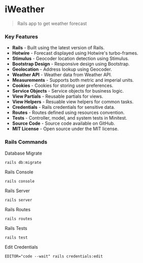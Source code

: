 # iWeather
> Rails app to get weather forecast

### Key Features

- **Rails** - Built using the latest version of Rails.
- **Hotwire** - Forecast displayed using Hotwire's turbo-frames.
- **Stimulus** - Geocoder location detection using Stimulus.
- **Bootstrap Design** - Responsive design using Bootstrap.
- **Geolocation** - Address lookup using Geocoder.
- **Weather API** - Weather data from Weather API.
- **Measurements** - Supports both metric and imperial units.
- **Cookies** - Cookies for storing user preferences.
- **Service Objects** - Service objects for business logic.
- **View Partials** - Reusable partials for views.
- **View Helpers** - Resuable view helpers for common tasks.
- **Credentials** - Rails credentials for sensitive data.
- **Routes** - Routes defined using resources convention.
- **Tests** - Controller, model, and system tests in Minitest.
- **Source Code** - Source code available on GitHub.
- **MIT License** - Open source under the MIT license.

### Rails Commands

Database Migrate
```shell
rails db:migrate
```

Rails Console
```shell
rails console
```

Rails Server
```shell
rails server
```

Rails Routes
```shell
rails routes
```

Rails Tests
```shell
rails test
```

Edit Credentials
```shell
EDITOR="code --wait" rails credentials:edit
```